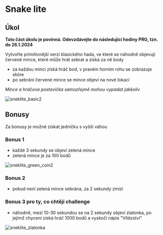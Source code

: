 # Snake lite


## Úkol

**Tato část úkolu je povinná. Odevzdávejte do následující hodiny PRG, tzn. do 26.1.2024**

Vytvořte primitivnější verzi klasického hada, ve které se náhodně objevují červené mince, které může hrát sebrat a získá za ně body

* za každou minci získá hráč bod, v pravém horním rohu se zobrazuje skóre
* po sebrání červené mince se mince objeví na nové lokaci

*Mince a hráčova postavička samozřejmě mohou vypadat jakkoliv* 

  
![sneklite_basic2](https://github.com/JS-Trebesin/snek_lite/assets/84028625/035e0722-601b-4519-9524-b3e4cf10503f)


## Bonusy

Za bonusy je možné získat jedničku s vyšší váhou

### Bonus 1

* každé 3 sekundy se objeví zelená mince
* zelená mince je za 100 bodů


![sneklite_green_coin2](https://github.com/JS-Trebesin/snek_lite/assets/84028625/a70bc83f-329f-4cc4-9304-708665e9f166)

### Bonus 2

* pokud není zelená mince sebrána, za 2 sekundy zmizí


### Bonus 3 pro ty, co chtějí challenge

* náhodně, mezi 10-30 sekundou se na 2 sekundy objeví zlatonka, po jejímž chycení získá hráč 1000 bodů a vyskočí nápis "Vítězství"
  
![sneklite_zlatonka](https://github.com/JS-Trebesin/snek_lite/assets/84028625/3abd3d60-d231-40f8-9822-2369d24b43c0)
